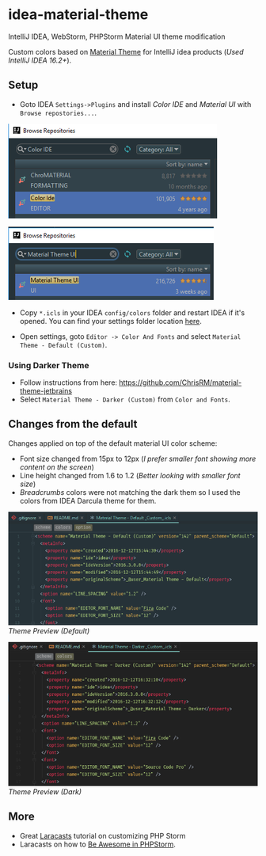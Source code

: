 # idea-material-theme
IntelliJ IDEA, WebStorm, PHPStorm Material UI theme modification

Custom colors based on [Material Theme](http://equinsuocha.io/material-theme/#/default) for IntelliJ idea products (_Used IntelliJ IDEA 16.2+_).

## Setup

* Goto IDEA `Settings->Plugins` and install *Color IDE* and *Material UI* with `Browse repostories...`.

![Color IDE](images/color-ide.png)

![Material UI](images/material-ui.png)

* Copy `*.icls` in your IDEA `config/colors` folder and restart IDEA if it's opened. You can find your settings folder location [here](https://intellij-support.jetbrains.com/hc/en-us/articles/206544519).

* Open settings, goto `Editor -> Color And Fonts` and select `Material Theme - Default (Custom)`.

### Using Darker Theme

* Follow instructions from here: https://github.com/ChrisRM/material-theme-jetbrains
* Select `Material Theme - Darker (Custom)` from `Color and Fonts`.

## Changes from the default

Changes applied on top of the default material UI color scheme:

* Font size changed from 15px to 12px (_I prefer smaller font showing more content on the screen_)
* Line height changed from 1.6 to 1.2 (_Better looking with smaller font size_)
* *Breadcrumbs* colors were not matching the dark them so I used the colors from IDEA Darcula theme for them.

![Theme Preview](images/theme-preview.png)  
_Theme Preview (Default)_

![Theme Preview - Dark](images/theme-preview-dark.png)  
_Theme Preview (Dark)_

## More

* Great [Laracasts](https://laracasts.com/series/setup-a-mac-dev-machine-from-scratch/episodes/3) tutorial on customizing PHP Storm
* Laracasts on how to [Be Awesome in PHPStorm](https://laracasts.com/series/how-to-be-awesome-in-phpstorm).